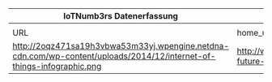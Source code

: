 |IoTNumb3rs Datenerfassung|||||||||||
| ---- | ---- | ---- | ---- | ---- | ---- | ---- | ---- | ---- | ---- | ---- |
||||||||||||
|URL|home_url|filename|device_class|device_count|market_class|market_volume|prognosis_year|publication_year|authorship_class|Dropbox folder|
|http://2oqz471sa19h3vbwa53m33yj.wpengine.netdna-cdn.com/wp-content/uploads/2014/12/internet-of-things-infographic.png|http://www.visualcapitalist.com/present-future-internet-things/|file9_internet-of-things-infographic.png|Generic IoT|28000000000|||2020|2014||JinlinHolic/20181111-2100|
